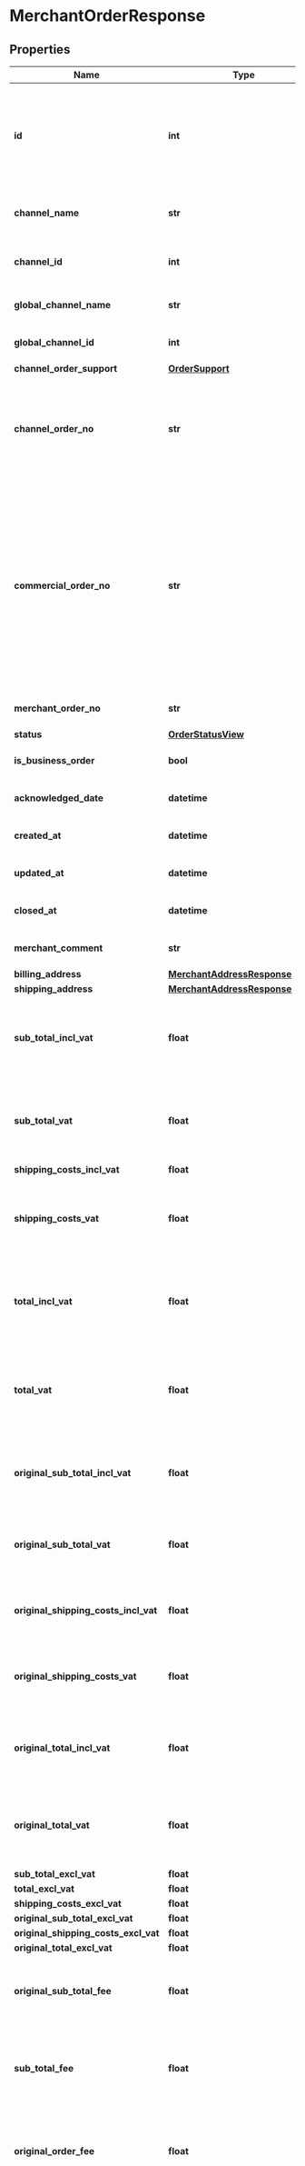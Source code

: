 # MerchantOrderResponse

## Properties
Name | Type | Description | Notes
------------ | ------------- | ------------- | -------------
**id** | **int** | The unique identifier used by ChannelEngine. This identifier does  not have to be saved. It should only be used in a call to acknowledge the order. | [optional] 
**channel_name** | **str** | The name of the channel for this specific environment/account. | [optional] 
**channel_id** | **int** | The unique ID of the channel for this specific environment/account. | [optional] 
**global_channel_name** | **str** | The name of the channel across all of ChannelEngine. | [optional] 
**global_channel_id** | **int** | The unique ID of the channel across all of ChannelEngine. | [optional] 
**channel_order_support** | [**OrderSupport**](OrderSupport.md) |  | [optional] 
**channel_order_no** | **str** | The order reference used by the channel.  This number is not guaranteed to be unique accross all orders,  because different channels can use the same order number format. | [optional] 
**commercial_order_no** | **str** | The order reference used by the channel for commercial purposes (e.g. on the invoice). Can be different from the ChannelOrderNo.  For example when the internal unique order reference is a unique id or guid, while the commercial order reference is (usually) a human readable reference that can be reused or used for multiple sellers by the channel. | [optional] 
**merchant_order_no** | **str** | The unique order reference used by the Merchant | [optional] 
**status** | [**OrderStatusView**](OrderStatusView.md) |  | [optional] 
**is_business_order** | **bool** | Indicating whether the order is a business order. | [optional] 
**acknowledged_date** | **datetime** | The date the order was acknowledged in ChannelEngine. | [optional] 
**created_at** | **datetime** | The date the order was created in ChannelEngine. | [optional] 
**updated_at** | **datetime** | The date the order was last updated in ChannelEngine. | [optional] 
**closed_at** | **datetime** | The date the order was last updated in ChannelEngine. | [optional] 
**merchant_comment** | **str** | The optional comment a merchant can add to an order. | [optional] 
**billing_address** | [**MerchantAddressResponse**](MerchantAddressResponse.md) |  | [optional] 
**shipping_address** | [**MerchantAddressResponse**](MerchantAddressResponse.md) |  | [optional] 
**sub_total_incl_vat** | **float** | The total value of the order lines including VAT  (in the shop&#x27;s base currency calculated using the exchange rate at the time of ordering). | [optional] 
**sub_total_vat** | **float** | The total amount of VAT charged over the order lines  (in the shop&#x27;s base currency calculated using the exchange rate at the time of ordering). | [optional] 
**shipping_costs_incl_vat** | **float** |  | [optional] 
**shipping_costs_vat** | **float** | The total amount of VAT charged over the shipping fee  (in the shop&#x27;s base currency calculated using the exchange rate at the time of ordering). | [optional] 
**total_incl_vat** | **float** | The total value of the order including VAT  (in the shop&#x27;s base currency calculated using the exchange rate at the time of ordering). | [optional] 
**total_vat** | **float** | The total amount of VAT charged over the total value of te order  (in the shop&#x27;s base currency calculated using the exchange rate at the time of ordering). | [optional] 
**original_sub_total_incl_vat** | **float** | The total value of the order lines including VAT  (in the currency in which the order was paid for, see CurrencyCode). | [optional] 
**original_sub_total_vat** | **float** | The total amount of VAT charged over the order lines  (in the currency in which the order was paid for, see CurrencyCode). | [optional] 
**original_shipping_costs_incl_vat** | **float** | The shipping fee including VAT  (in the currency in which the order was paid for, see CurrencyCode). | [optional] 
**original_shipping_costs_vat** | **float** | The total amount of VAT charged over the shipping fee  (in the currency in which the order was paid for, see CurrencyCode). | [optional] 
**original_total_incl_vat** | **float** | The total value of the order including VAT  (in the currency in which the order was paid for, see CurrencyCode). | [optional] 
**original_total_vat** | **float** | The total amount of VAT charged over the total value of te order  (in the currency in which the order was paid for, see CurrencyCode). | [optional] 
**sub_total_excl_vat** | **float** |  | [optional] 
**total_excl_vat** | **float** |  | [optional] 
**shipping_costs_excl_vat** | **float** |  | [optional] 
**original_sub_total_excl_vat** | **float** |  | [optional] 
**original_shipping_costs_excl_vat** | **float** |  | [optional] 
**original_total_excl_vat** | **float** |  | [optional] 
**original_sub_total_fee** | **float** | The sum of the fees on the order lines  (in the currency in which the order was paid for, see CurrencyCode). | [optional] 
**sub_total_fee** | **float** | The sum of the fees on the order lines  (in the shop&#x27;s base currency calculated using the exchange rate at the time of ordering). | [optional] 
**original_order_fee** | **float** | The fee on order itself (besides the fees on the order lines)  (in the currency in which the order was paid for, see CurrencyCode). | [optional] 
**order_fee** | **float** | The fee on order itself (besides the fees on the order lines)  (in the shop&#x27;s base currency calculated using the exchange rate at the time of ordering). | [optional] 
**original_total_fee** | **float** | The total fee: the fees on the order lines + the fee on the order itself  (in the currency in which the order was paid for, see CurrencyCode). | [optional] 
**total_fee** | **float** | The total fee: the fees on the order lines + the fee on the order itself  (in the shop&#x27;s base currency calculated using the exchange rate at the time of ordering). | [optional] 
**lines** | [**list[MerchantOrderLineResponse]**](MerchantOrderLineResponse.md) |  | [optional] 
**phone** | **str** | The customer&#x27;s telephone number. | [optional] 
**email** | **str** | The customer&#x27;s email. | 
**language_code** | **str** | The language of the order. Has to be a 2-letter ISO language code. | [optional] 
**company_registration_no** | **str** | Optional. A company&#x27;s chamber of commerce number. | [optional] 
**vat_no** | **str** | Optional. A company&#x27;s VAT number. | [optional] 
**payment_method** | **str** | The payment method used on the order. | [optional] 
**payment_reference_no** | **str** | Reference or transaction id for the payment | [optional] 
**currency_code** | **str** | The currency code for the amounts of the order. | 
**order_date** | **datetime** | The date the order was created at the channel. | 
**channel_customer_no** | **str** | The unique customer reference used by the channel. | [optional] 
**extra_data** | **dict(str, str)** | Extra data on the order. | [optional] 

[[Back to Model list]](../README.md#documentation-for-models) [[Back to API list]](../README.md#documentation-for-api-endpoints) [[Back to README]](../README.md)

